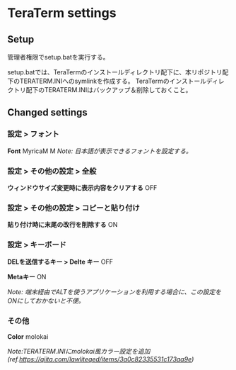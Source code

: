 # TeraTerm settings

## Setup

管理者権限でsetup.batを実行する。

setup.batでは、TeraTermのインストールディレクトリ配下に、本リポジトリ配下のTERATERM.INIへのsymlinkを作成する。
TeraTermのインストールディレクトリ配下のTERATERM.INIはバックアップ＆削除しておくこと。

## Changed settings

### 設定 > フォント

**Font**
MyricaM M
_Note: 日本語が表示できるフォントを設定する。_


### 設定 > その他の設定 > 全般

**ウィンドウサイズ変更時に表示内容をクリアする**
OFF


### 設定 > その他の設定 > コピーと貼り付け

**貼り付け時に末尾の改行を削除する**
ON

### 設定 > キーボード

**DELを送信するキー > Delte キー**
OFF

**Metaキー**
ON

_Note: 端末経由でALTを使うアプリケーションを利用する場合に、この設定をONにしておかないと不便。_

### その他

**Color**
molokai

_Note:TERATERM.INIにmolokai風カラー設定を追加(ref.https://qiita.com/lawliteqed/items/3a0c82335531c173aa9e)_

